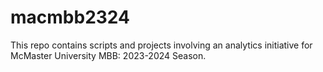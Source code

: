 # macmbb2324
This repo contains scripts and projects involving an analytics initiative for McMaster University MBB: 2023-2024 Season. 

